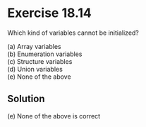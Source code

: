 # Exercise 18.14

Which kind of variables cannot be initialized?

(a) Array variables  
(b) Enumeration variables  
(c) Structure variables  
(d) Union variables  
(e) None of the above  

## Solution

(e) None of the above is correct

